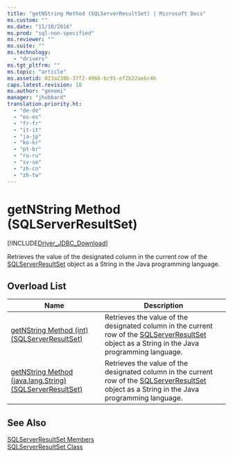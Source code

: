 ```yaml
---
title: "getNString Method (SQLServerResultSet) | Microsoft Docs"
ms.custom: ""
ms.date: "11/10/2016"
ms.prod: "sql-non-specified"
ms.reviewer: ""
ms.suite: ""
ms.technology: 
  - "drivers"
ms.tgt_pltfrm: ""
ms.topic: "article"
ms.assetid: 023a238b-37f2-4966-bc91-ef2b22aebc46
caps.latest.revision: 10
ms.author: "genemi"
manager: "jhubbard"
translation.priority.ht: 
  - "de-de"
  - "es-es"
  - "fr-fr"
  - "it-it"
  - "ja-jp"
  - "ko-kr"
  - "pt-br"
  - "ru-ru"
  - "sv-se"
  - "zh-cn"
  - "zh-tw"
---
```

# getNString Method (SQLServerResultSet)
[!INCLUDE[Driver_JDBC_Download](../../../connect/jdbc/includes)]

  Retrieves the value of the designated column in the current row of the [SQLServerResultSet](../../../connect/jdbc/reference/sqlserverresultset-class.md) object as a String in the Java programming language.  
  
## Overload List  
  
|Name|Description|  
|----------|-----------------|  
|[getNString Method &#40;int&#41; &#40;SQLServerResultSet&#41;](../../../connect/jdbc/reference/getnstring-method--int---sqlserverresultset-.md)|Retrieves the value of the designated column in the current row of the [SQLServerResultSet](../../../connect/jdbc/reference/sqlserverresultset-class.md) object as a String in the Java programming language.|  
|[getNString Method &#40;java.lang.String&#41; &#40;SQLServerResultSet&#41;](../../../connect/jdbc/reference/getnstring-method--java.lang.string---sqlserverresultset-.md)|Retrieves the value of the designated column in the current row of the [SQLServerResultSet](../../../connect/jdbc/reference/sqlserverresultset-class.md) object as a String in the Java programming language.|  
  
## See Also  
 [SQLServerResultSet Members](../../../connect/jdbc/reference/sqlserverresultset-members.md)   
 [SQLServerResultSet Class](../../../connect/jdbc/reference/sqlserverresultset-class.md)  
  
  